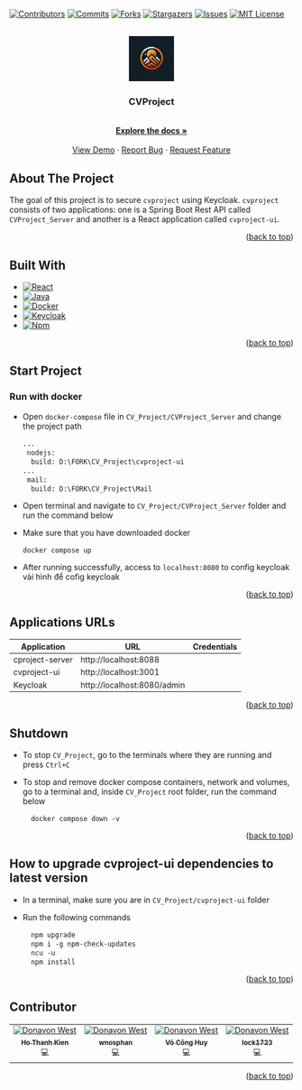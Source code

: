 <a id="readme-top"></a>

[![Contributors][contributors-shield]][contributors-url]
[![Commits][commits-shield]][commits-url]
[![Forks][forks-shield]][forks-url]
[![Stargazers][stars-shield]][stars-url]
[![Issues][issues-shield]][issues-url]
[![MIT License][license-shield]][license-url]

<!-- PROJECT LOGO -->
<br />
<div align="center">
  <a href="https://github.com/othneildrew/Best-README-Template">
    <img src="images/OIG3.png" alt="Logo" width="80" height="80">
  </a>

  <h3 align="center">CVProject</h3>

  <p align="center">
    <br />
    <a href="https://drive.google.com/drive/folders/1DvQY86IaHBM5-khyLAmYKA1RjR_unyr4?usp=sharing"><strong>Explore the docs »</strong></a>
    <br />
    <br />
    <a href="">View Demo</a>
    ·
    <a href="https://github.com/wnosphan/CV_Projec/issues">Report Bug</a>
    ·
    <a href="https://github.com/wnosphan/CV_Projec/issues">Request Feature</a>
  </p>
</div>


<!-- TABLE OF CONTENTS -->
<!-- 
<details>
  <summary>Table of Contents</summary>
  <ol>
    <li>
      <a href="#about-the-project">About The Project</a>
      <ul>
        <li><a href="#built-with">Built With</a></li>
      </ul>
    </li>
    <li>
      <a href="#start-environment">Start Environment</a>
    </li>
    <li><a href="#testing-cvproject-server-endpoints">Testing cvproject-server endpoints</a></li>
    <li><a href="#shutdown">Shutdown</a></li>
    <li><a href="#how-to-upgrade-cvproject-ui-dependencies-to-latest-version">How to upgrade cvproject-ui dependencies to latest version</a></li>
    <li><a href="#contributing">Contributing</a></li>
    <li><a href="#contributor">Contributor</a></li>
  </ol>
</details>
-->



<!-- ABOUT THE PROJECT -->


## About The Project

<!--[![Product Name Screen Shot][product-screenshot]](https://example.com)-->

The goal of this project is to secure `cvproject` using Keycloak. `cvproject` consists of two applications: one is a Spring Boot Rest API called `CVProject_Server` and another is a React application called `cvproject-ui`.

<p align="right">(<a href="#readme-top">back to top</a>)</p>


## Built With
<!--
- [`Java 17+`](https://www.oracle.com/java/technologies/downloads/#java17)
- [`npm`](https://docs.npmjs.com/downloading-and-installing-node-js-and-npm)
- [`Docker`](https://www.docker.com/)
- [`Keycloak`](https://www.keycloak.org/)
-->

* [![React][React.js]][React-url]
* [![Java][java.com]][java-url]
* [![Docker][docker.com]][docker-url]
* [![Keycloak][keycloak.org]][keycloak-url]
* [![Npm][npm.com]][npm-url]

<p align="right">(<a href="#readme-top">back to top</a>)</p>



<!-- GETTING STARTED -->
## Start Project
### Run with docker
- Open `docker-compose` file in `CV_Project/CVProject_Server` and change the project path
  ```
  ...
   nodejs:
    build: D:\FORK\CV_Project\cvproject-ui
  ...
   mail:
    build: D:\FORK\CV_Project\Mail
  ```
- Open terminal and navigate to `CV_Project/CVProject_Server` folder and run the command below
- Make sure that you have downloaded docker
  ```
  docker compose up
  ```
- After running successfully, access to `localhost:8080` to config keycloak
  vài hình để cofig keycloak

  <p align="right">(<a href="#readme-top">back to top</a>)</p>
  

## Applications URLs

| Application       | URL                                   | Credentials                           |
|-------------------|---------------------------------------|---------------------------------------|
| cproject-server   | http://localhost:8088                 |                                       |
| cvproject-ui      | http://localhost:3001                 |                                       |
| Keycloak          | http://localhost:8080/admin           |                                       |


<p align="right">(<a href="#readme-top">back to top</a>)</p>


## Shutdown

- To stop `CV_Project`, go to the terminals where they are running and press `Ctrl+C`

- To stop and remove docker compose containers, network and volumes, go to a terminal and, inside `CV_Project` root folder, run the command below
  ```
    docker compose down -v
  ```
<p align="right">(<a href="#readme-top">back to top</a>)</p>

## How to upgrade cvproject-ui dependencies to latest version

- In a terminal, make sure you are in `CV_Project/cvproject-ui` folder

- Run the following commands
  ```
    npm upgrade
    npm i -g npm-check-updates
    ncu -u
    npm install
  ```
<p align="right">(<a href="#readme-top">back to top</a>)</p>

<!-- CONTRIBUTING -->
<!--
## Contributing

Contributions are what make the open source community such an amazing place to learn, inspire, and create. Any contributions you make are **greatly appreciated**.

If you have a suggestion that would make this better, please fork the repo and create a pull request. You can also simply open an issue with the tag "enhancement".
Don't forget to give the project a star! Thanks again!

1. Fork the Project
2. Create your Feature Branch (`git checkout -b feature/AmazingFeature`)
3. Commit your Changes (`git commit -m 'Add some AmazingFeature'`)
4. Push to the Branch (`git push origin feature/AmazingFeature`)
5. Open a Pull Request

<p align="right">(<a href="#readme-top">back to top</a>)</p>
-->
## Contributor

<table>
  <tr align="center">
    <td align="center"><a href="https://github.com/KuaDtrai"><img src="https://avatars.githubusercontent.com/u/143081364?v=4" width="100px;" alt="Donavon West"/><br /><sub><b>Ho Thanh Kien</b></sub></a><br />💻</a></td>
    <td align="center"><a href="https://github.com/wnosphan"><img src="https://avatars.githubusercontent.com/u/158177389?v=4" width="100px;" alt="Donavon West"/><br /><sub><b>wnosphan</b></sub></a><br />💻</a></td>
    <td align="center"><a href="https://github.com/dokkazy"><img src="https://avatars.githubusercontent.com/u/87236537?v=4" width="100px;" alt="Donavon West"/><br /><sub><b>Võ Công Huy</b></sub></a><br />💻</a></td>
    </td>
    <td align="center"><a href="https://github.com/lock1723"><img src="https://avatars.githubusercontent.com/u/162103568?v=4" width="100px;" alt="Donavon West"/><br /><sub><b>lock1723</b></sub></a><br />💻</a></td>
   
  </tr>
</table>

<p align="right">(<a href="#readme-top">back to top</a>)</p>



<!-- MARKDOWN LINKS & IMAGES -->
<!-- https://www.markdownguide.org/basic-syntax/#reference-style-links -->
[contributors-shield]: https://img.shields.io/github/contributors/wnosphan/CV_Project.svg?style=for-the-badge
[contributors-url]: https://github.com/wnosphan/CV_Project/graphs/contributors
[commits-shield]: https://img.shields.io/github/commit-activity/w/dokkazy/cvproject?style=for-the-badge&labelColor=000000
[commits-url]: https://github.com/dokkazy/cvproject/graphs/commit-activity
[forks-shield]: https://img.shields.io/github/forks/dokkazy/cvproject.svg?style=for-the-badge
[forks-url]: https://github.com/dokkazy/cvproject/network/members
[stars-shield]: https://img.shields.io/github/stars/dokkazy/cvproject.svg?style=for-the-badge
[stars-url]: https://github.com/dokkazy/cvproject/stargazers
[issues-shield]: https://img.shields.io/github/issues/dokkazy/cvproject.svg?style=for-the-badge
[issues-url]: https://github.com/dokkazy/cvproject/issues
[license-shield]: https://img.shields.io/github/license/dokkazy/cvproject.svg?style=for-the-badge
[license-url]: https://github.com/dokkazy/cvproject/blob/master/LICENSE.txt
[product-screenshot]: images/OIG3.png
[React.js]: https://img.shields.io/badge/React-18-20232A?style=for-the-badge&logo=react&logoColor=61DAFB
[React-url]: https://react.dev/
[java.com]: https://img.shields.io/badge/Java-17-ED8B00?style=for-the-badge&logo=openjdk&logoColor=white
[java-url]: https://www.oracle.com/java/technologies/downloads/#java17
[docker.com]: https://img.shields.io/badge/Docker-d4dbd3?style=for-the-badge&logo=docker&logoColor=blue
[docker-url]: https://www.docker.com/
[keycloak.org]: https://img.shields.io/badge/Keycloak-24.0.1-ff2f00?style=for-the-badge
[keycloak-url]: https://www.keycloak.org/
[npm.com]: https://img.shields.io/badge/npm-ccc?style=for-the-badge&logo=npm&logoColor=#fff
[npm-url]: https://www.npmjs.com

